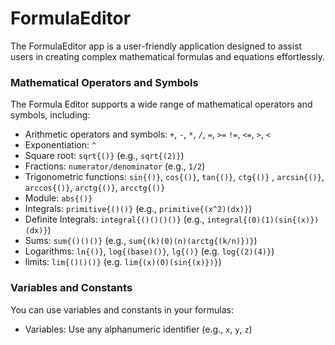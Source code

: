 # FormulaEditor
The FormulaEditor app is a user-friendly application designed to assist users in creating complex mathematical formulas and equations effortlessly.

### Mathematical Operators and Symbols
The Formula Editor supports a wide range of mathematical operators and symbols, including:
- Arithmetic operators and symbols: `+`, `-`, `*`, `/`, `=`, `>=` `!=`, `<=`, `>`, `<`
- Exponentiation: `^`
- Square root: `sqrt{()}` (e.g., `sqrt{(2)}`)
- Fractions: `numerator/denominator` (e.g., `1/2`)
- Trigonometric functions: `sin{()}`, `cos{()}`, `tan{()}`, `ctg{()}` , `arcsin{()}`, `arccos{()}`, `arctg{()}`, `arcctg{()}`
- Module: `abs{()}`
- Integrals: `primitive{()()}` (e.g., `primitive{(x^2)(dx)}`)
- Definite Integrals: `integral{()()()()}` (e.g., `integral{(0)(1)(sin{(x)})(dx)}`)
- Sums: `sum{()()()}` (e.g., `sum{(k)(0)(n)(arctg{(k/n)})}`)
- Logarithms: `ln{()}`, `log{(base)()}`, `lg{()}` (e.g. `log{(2)(4)}`)
- limits: `lim{()()()}` (e.g. `lim{(x)(0)(sin{(x)})}`)
### Variables and Constants
You can use variables and constants in your formulas:
- Variables: Use any alphanumeric identifier (e.g., `x`, `y`, `z`)
